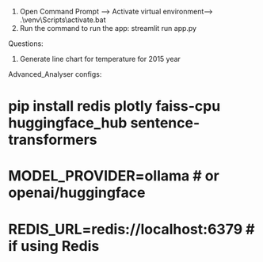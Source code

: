 1. Open Command Prompt --> Activate virtual environment--> .\venv\Scripts\activate.bat
2. Run the command to run the app: streamlit run app.py

Questions:
1. Generate line chart for temperature for 2015 year



Advanced_Analyser configs:

# pip install redis plotly faiss-cpu huggingface_hub sentence-transformers
# MODEL_PROVIDER=ollama  # or openai/huggingface
# REDIS_URL=redis://localhost:6379  # if using Redis
# 
